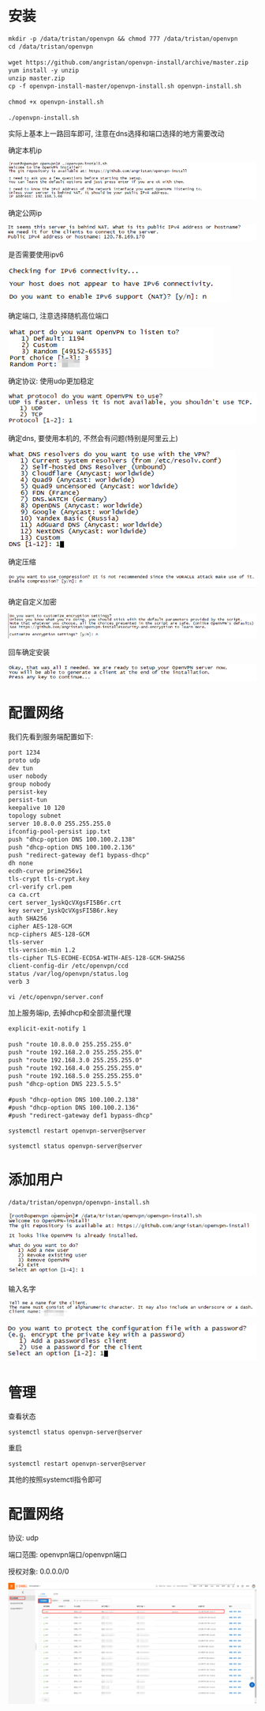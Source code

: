 # 安装

```
mkdir -p /data/tristan/openvpn && chmod 777 /data/tristan/openvpn
cd /data/tristan/openvpn

wget https://github.com/angristan/openvpn-install/archive/master.zip
yum install -y unzip
unzip master.zip
cp -f openvpn-install-master/openvpn-install.sh openvpn-install.sh

chmod +x openvpn-install.sh

./openvpn-install.sh
```



实际上基本上一路回车即可, 注意在dns选择和端口选择的地方需要改动

确定本机ip

![image-20210120165737052](安装.assets/image-20210120165737052.png)

确定公网ip

![image-20210120165829239](安装.assets/image-20210120165829239.png)

是否需要使用ipv6

![image-20210120165845841](安装.assets/image-20210120165845841.png)

确定端口, 注意选择随机高位端口

![image-20210120170057484](安装.assets/image-20210120170057484.png)



确定协议: 使用udp更加稳定

![image-20210120170145794](安装.assets/image-20210120170145794.png)

确定dns, 要使用本机的, 不然会有问题(特别是阿里云上)

![image-20210120170444894](安装.assets/image-20210120170444894.png)



确定压缩

![image-20210120170507392](安装.assets/image-20210120170507392.png)



确定自定义加密

![image-20210120170527555](安装.assets/image-20210120170527555.png)

回车确定安装

![image-20210120170550884](安装.assets/image-20210120170550884.png)

# 配置网络

我们先看到服务端配置如下:

```
port 1234
proto udp
dev tun
user nobody
group nobody
persist-key
persist-tun
keepalive 10 120
topology subnet
server 10.8.0.0 255.255.255.0
ifconfig-pool-persist ipp.txt
push "dhcp-option DNS 100.100.2.138"
push "dhcp-option DNS 100.100.2.136"
push "redirect-gateway def1 bypass-dhcp"
dh none
ecdh-curve prime256v1
tls-crypt tls-crypt.key
crl-verify crl.pem
ca ca.crt
cert server_1yskQcVXgsFI5B6r.crt
key server_1yskQcVXgsFI5B6r.key
auth SHA256
cipher AES-128-GCM
ncp-ciphers AES-128-GCM
tls-server
tls-version-min 1.2
tls-cipher TLS-ECDHE-ECDSA-WITH-AES-128-GCM-SHA256
client-config-dir /etc/openvpn/ccd
status /var/log/openvpn/status.log
verb 3
```



`vi /etc/openvpn/server.conf`

加上服务端ip, 去掉dhcp和全部流量代理

```
explicit-exit-notify 1

push "route 10.8.0.0 255.255.255.0"
push "route 192.168.2.0 255.255.255.0"
push "route 192.168.3.0 255.255.255.0"
push "route 192.168.4.0 255.255.255.0"
push "route 192.168.5.0 255.255.255.0"
push "dhcp-option DNS 223.5.5.5"

#push "dhcp-option DNS 100.100.2.138"
#push "dhcp-option DNS 100.100.2.136"
#push "redirect-gateway def1 bypass-dhcp"
```

`systemctl restart openvpn-server@server`

`systemctl status openvpn-server@server`

# 添加用户

```
/data/tristan/openvpn/openvpn-install.sh
```

![image-20210120190936470](安装.assets/image-20210120190936470.png)

输入名字

![image-20210120191029402](安装.assets/image-20210120191029402.png)



![image-20210120191048300](安装.assets/image-20210120191048300.png)

# 管理

查看状态

```
systemctl status openvpn-server@server
```

重启

```
systemctl restart openvpn-server@server
```

其他的按照systemctl指令即可

# 配置网络

协议: udp

端口范围: openvpn端口/openvpn端口

授权对象: 0.0.0.0/0

![image-20210120185804633](安装.assets/image-20210120185804633.png)